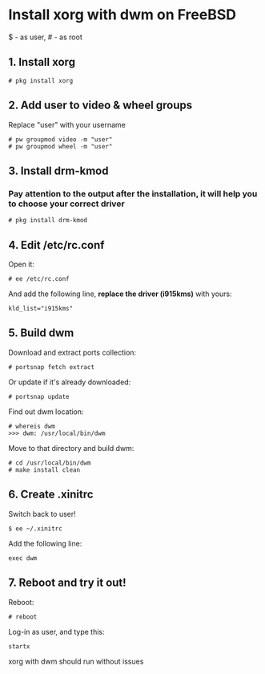 # Install xorg with dwm on FreeBSD
$ - as user, # - as root
## 1. Install xorg
````
# pkg install xorg
````
## 2. Add user to video & wheel groups
Replace "user" with your username
````
# pw groupmod video -m "user"
# pw groupmod wheel -m "user"
````
## 3. Install drm-kmod
### Pay attention to the output after the installation, it will help you to choose your correct driver
````
# pkg install drm-kmod
````
## 4. Edit /etc/rc.conf
Open it:
````
# ee /etc/rc.conf
````
And add the following line, **replace the driver (i915kms)** with yours:
````
kld_list="i915kms"
````
## 5. Build dwm
Download and extract ports collection:
````
# portsnap fetch extract
````
Or update if it's already downloaded:
````
# portsnap update
````
Find out dwm location:
````
# whereis dwm
>>> dwm: /usr/local/bin/dwm
````
Move to that directory and build dwm:
````
# cd /usr/local/bin/dwm
# make install clean
````
## 6. Create .xinitrc
Switch back to user!
````
$ ee ~/.xinitrc
````
Add the following line:
````
exec dwm
````
## 7. Reboot and try it out!
Reboot:
````
# reboot
````
Log-in as user, and type this:
````
startx
````
xorg with dwm should run without issues


